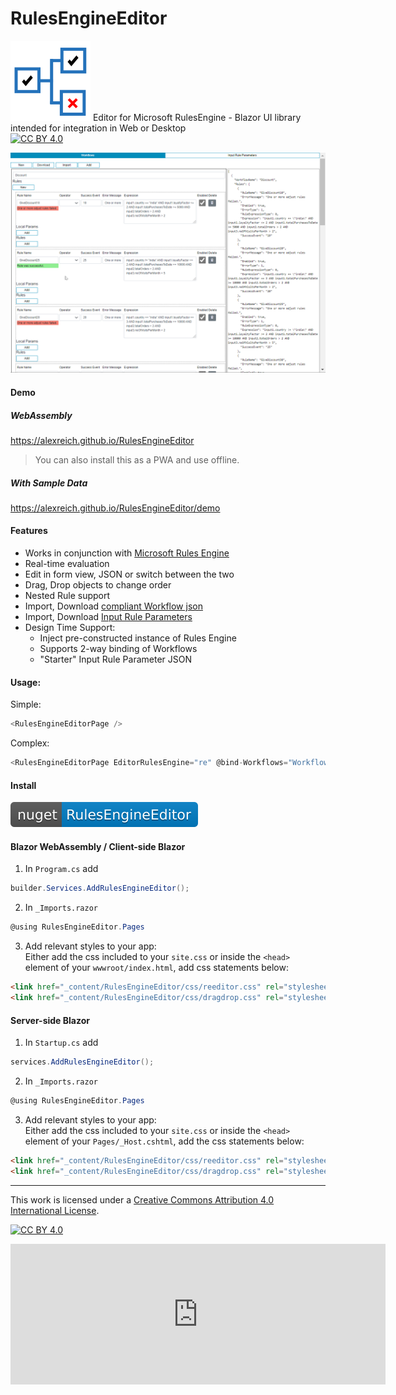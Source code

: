 # RulesEngineEditor
![RulesEngineEditor](RulesEngineEditor.svg)
Editor for Microsoft RulesEngine - Blazor UI library intended for integration in Web or Desktop  
[![CC BY 4.0][cc-by-shield]][cc-by]

![Animation of Rules Engine Editor Demo](RulesEngineEditor.gif)

#### Demo

##### WebAssembly
https://alexreich.github.io/RulesEngineEditor  
> You can also install this as a PWA and use offline.

##### With Sample Data
https://alexreich.github.io/RulesEngineEditor/demo

#### Features
* Works in conjunction with [Microsoft Rules Engine](https://github.com/microsoft/RulesEngine)
* Real-time evaluation
* Edit in form view, JSON or switch between the two
* Drag, Drop objects to change order
* Nested Rule support
* Import, Download [compliant Workflow json](https://github.com/microsoft/RulesEngine/blob/main/schema/workflowRules-schema.json)
* Import, Download [Input Rule Parameters](https://github.com/microsoft/RulesEngine/wiki/Getting-Started#ruleparameter)
* Design Time Support:
  * Inject pre-constructed instance of Rules Engine
  * Supports 2-way binding of Workflows
  * "Starter" Input Rule Parameter JSON

#### Usage:
Simple:  
```csharp 
<RulesEngineEditorPage />
```
Complex:
```csharp 
<RulesEngineEditorPage EditorRulesEngine="re" @bind-Workflows="Workflows" InputJSON="@Inputs" />
```

#### Install

[![NuGet](nuget-RulesEngineEditor-blue.svg)](https://www.nuget.org/packages/RulesEngineEditor/)

#### Blazor WebAssembly / Client-side Blazor

1. In `Program.cs` add
```csharp 
builder.Services.AddRulesEngineEditor();
```
2. In `_Imports.razor`
```csharp
@using RulesEngineEditor.Pages
```
3. Add relevant styles to your app:  
Either add the css included to your `site.css` or inside the `<head>` element of your `wwwroot/index.html`, add css statements below:
```html
<link href="_content/RulesEngineEditor/css/reeditor.css" rel="stylesheet" />
<link href="_content/RulesEngineEditor/css/dragdrop.css" rel="stylesheet" />
```
 

#### Server-side Blazor

1. In `Startup.cs` add
```csharp
services.AddRulesEngineEditor();
```
2. In `_Imports.razor`
```csharp
@using RulesEngineEditor.Pages
```
3. Add relevant styles to your app:  
Either add the css included to your `site.css` or inside the `<head>` element of your `Pages/_Host.cshtml`, add the css statements below:
```html
<link href="_content/RulesEngineEditor/css/reeditor.css" rel="stylesheet" />
<link href="_content/RulesEngineEditor/css/dragdrop.css" rel="stylesheet" />
```
***
This work is licensed under a
[Creative Commons Attribution 4.0 International License][cc-by].

[![CC BY 4.0][cc-by-image]][cc-by]

[cc-by]: http://creativecommons.org/licenses/by/4.0/
[cc-by-image]: https://i.creativecommons.org/l/by/4.0/88x31.png
[cc-by-shield]: https://img.shields.io/badge/License-CC%20BY%204.0-lightgrey.svg

<iframe src="https://github.com/sponsors/alexreich/card" title="Sponsor RulesEngineEditor & alexreich" height="225" width="600" style="border: 0;"></iframe>